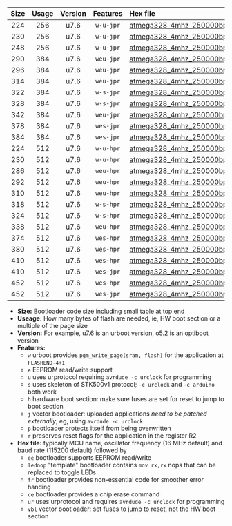 |Size|Usage|Version|Features|Hex file|
|:-:|:-:|:-:|:-:|:--|
|224|256|u7.6|`w-u-jpr`|[atmega328_4mhz_250000bps_ur_vbl.hex](https://raw.githubusercontent.com/stefanrueger/urboot/main/atmega328_4mhz_250000bps_ur_vbl.hex)|
|230|256|u7.6|`w-u-jpr`|[atmega328_4mhz_250000bps_lednop_ur_vbl.hex](https://raw.githubusercontent.com/stefanrueger/urboot/main/atmega328_4mhz_250000bps_lednop_ur_vbl.hex)|
|248|256|u7.6|`w-u-jpr`|[atmega328_4mhz_250000bps_lednop_fr_ur_vbl.hex](https://raw.githubusercontent.com/stefanrueger/urboot/main/atmega328_4mhz_250000bps_lednop_fr_ur_vbl.hex)|
|290|384|u7.6|`weu-jpr`|[atmega328_4mhz_250000bps_ee_ur_vbl.hex](https://raw.githubusercontent.com/stefanrueger/urboot/main/atmega328_4mhz_250000bps_ee_ur_vbl.hex)|
|296|384|u7.6|`weu-jpr`|[atmega328_4mhz_250000bps_ee_lednop_ur_vbl.hex](https://raw.githubusercontent.com/stefanrueger/urboot/main/atmega328_4mhz_250000bps_ee_lednop_ur_vbl.hex)|
|314|384|u7.6|`weu-jpr`|[atmega328_4mhz_250000bps_ee_lednop_fr_ur_vbl.hex](https://raw.githubusercontent.com/stefanrueger/urboot/main/atmega328_4mhz_250000bps_ee_lednop_fr_ur_vbl.hex)|
|322|384|u7.6|`w-s-jpr`|[atmega328_4mhz_250000bps_vbl.hex](https://raw.githubusercontent.com/stefanrueger/urboot/main/atmega328_4mhz_250000bps_vbl.hex)|
|328|384|u7.6|`w-s-jpr`|[atmega328_4mhz_250000bps_lednop_vbl.hex](https://raw.githubusercontent.com/stefanrueger/urboot/main/atmega328_4mhz_250000bps_lednop_vbl.hex)|
|342|384|u7.6|`weu-jpr`|[atmega328_4mhz_250000bps_ee_lednop_fr_ce_ur_vbl.hex](https://raw.githubusercontent.com/stefanrueger/urboot/main/atmega328_4mhz_250000bps_ee_lednop_fr_ce_ur_vbl.hex)|
|378|384|u7.6|`wes-jpr`|[atmega328_4mhz_250000bps_ee_vbl.hex](https://raw.githubusercontent.com/stefanrueger/urboot/main/atmega328_4mhz_250000bps_ee_vbl.hex)|
|384|384|u7.6|`wes-jpr`|[atmega328_4mhz_250000bps_ee_lednop_vbl.hex](https://raw.githubusercontent.com/stefanrueger/urboot/main/atmega328_4mhz_250000bps_ee_lednop_vbl.hex)|
|224|512|u7.6|`w-u-hpr`|[atmega328_4mhz_250000bps_ur.hex](https://raw.githubusercontent.com/stefanrueger/urboot/main/atmega328_4mhz_250000bps_ur.hex)|
|230|512|u7.6|`w-u-hpr`|[atmega328_4mhz_250000bps_lednop_ur.hex](https://raw.githubusercontent.com/stefanrueger/urboot/main/atmega328_4mhz_250000bps_lednop_ur.hex)|
|286|512|u7.6|`weu-hpr`|[atmega328_4mhz_250000bps_ee_ur.hex](https://raw.githubusercontent.com/stefanrueger/urboot/main/atmega328_4mhz_250000bps_ee_ur.hex)|
|292|512|u7.6|`weu-hpr`|[atmega328_4mhz_250000bps_ee_lednop_ur.hex](https://raw.githubusercontent.com/stefanrueger/urboot/main/atmega328_4mhz_250000bps_ee_lednop_ur.hex)|
|310|512|u7.6|`weu-hpr`|[atmega328_4mhz_250000bps_ee_lednop_fr_ur.hex](https://raw.githubusercontent.com/stefanrueger/urboot/main/atmega328_4mhz_250000bps_ee_lednop_fr_ur.hex)|
|318|512|u7.6|`w-s-hpr`|[atmega328_4mhz_250000bps.hex](https://raw.githubusercontent.com/stefanrueger/urboot/main/atmega328_4mhz_250000bps.hex)|
|324|512|u7.6|`w-s-hpr`|[atmega328_4mhz_250000bps_lednop.hex](https://raw.githubusercontent.com/stefanrueger/urboot/main/atmega328_4mhz_250000bps_lednop.hex)|
|338|512|u7.6|`weu-hpr`|[atmega328_4mhz_250000bps_ee_lednop_fr_ce_ur.hex](https://raw.githubusercontent.com/stefanrueger/urboot/main/atmega328_4mhz_250000bps_ee_lednop_fr_ce_ur.hex)|
|374|512|u7.6|`wes-hpr`|[atmega328_4mhz_250000bps_ee.hex](https://raw.githubusercontent.com/stefanrueger/urboot/main/atmega328_4mhz_250000bps_ee.hex)|
|380|512|u7.6|`wes-hpr`|[atmega328_4mhz_250000bps_ee_lednop.hex](https://raw.githubusercontent.com/stefanrueger/urboot/main/atmega328_4mhz_250000bps_ee_lednop.hex)|
|410|512|u7.6|`wes-hpr`|[atmega328_4mhz_250000bps_ee_lednop_fr.hex](https://raw.githubusercontent.com/stefanrueger/urboot/main/atmega328_4mhz_250000bps_ee_lednop_fr.hex)|
|410|512|u7.6|`wes-jpr`|[atmega328_4mhz_250000bps_ee_lednop_fr_vbl.hex](https://raw.githubusercontent.com/stefanrueger/urboot/main/atmega328_4mhz_250000bps_ee_lednop_fr_vbl.hex)|
|452|512|u7.6|`wes-hpr`|[atmega328_4mhz_250000bps_ee_lednop_fr_ce.hex](https://raw.githubusercontent.com/stefanrueger/urboot/main/atmega328_4mhz_250000bps_ee_lednop_fr_ce.hex)|
|452|512|u7.6|`wes-jpr`|[atmega328_4mhz_250000bps_ee_lednop_fr_ce_vbl.hex](https://raw.githubusercontent.com/stefanrueger/urboot/main/atmega328_4mhz_250000bps_ee_lednop_fr_ce_vbl.hex)|

- **Size:** Bootloader code size including small table at top end
- **Useage:** How many bytes of flash are needed, ie, HW boot section or a multiple of the page size
- **Version:** For example, u7.6 is an urboot version, o5.2 is an optiboot version
- **Features:**
  + `w` urboot provides `pgm_write_page(sram, flash)` for the application at `FLASHEND-4+1`
  + `e` EEPROM read/write support
  + `u` uses urprotocol requiring `avrdude -c urclock` for programming
  + `s` uses skeleton of STK500v1 protocol; `-c urclock` and `-c arduino` both work
  + `h` hardware boot section: make sure fuses are set for reset to jump to boot section
  + `j` vector bootloader: uploaded applications *need to be patched externally*, eg, using `avrdude -c urclock`
  + `p` bootloader protects itself from being overwritten
  + `r` preserves reset flags for the application in the register R2
- **Hex file:** typically MCU name, oscillator frequency (16 MHz default) and baud rate (115200 default) followed by
  + `ee` bootloader supports EEPROM read/write
  + `lednop` "template" bootloader contains `mov rx,rx` nops that can be replaced to toggle LEDs
  + `fr` bootloader provides non-essential code for smoother error handing
  + `ce` bootloader provides a chip erase command
  + `ur` uses urprotocol and requires `avrdude -c urclock` for programming
  + `vbl` vector bootloader: set fuses to jump to reset, not the HW boot section
